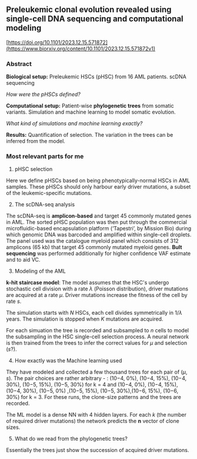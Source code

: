 ## Preleukemic clonal evolution revealed using single-cell DNA sequencing and computational modeling

[https://doi.org/10.1101/2023.12.15.571872](https://www.biorxiv.org/content/10.1101/2023.12.15.571872v1)

### Abstract

**Biological setup:** Preleukemic HSCs (pHSC) from 16 AML patients. scDNA sequencing

*How were the pHSCs defined?*

**Computational setup:** Patient-wise **phylogenetic trees** from somatic variants. Simulation and machine learning to model somatic evolution.

*What kind of simulations and machine learning exactly?*

**Results:** Quantification of selection. The variation in the trees can be inferred from the model.

### Most relevant parts for me

1. pHSC selection

Here we define pHSCs based
on being phenotypically-normal HSCs in AML samples. These pHSCs should only harbour early driver mutations, a subset
of the leukemic-specific mutations.


2. The scDNA-seq analysis

The scDNA-seq is **amplicon-based** and target 45 commonly mutated genes in AML. The sorted pHSC population was then put through the commercial microfluidic-based encapsulation platform (‘Tapestri’, by
Mission Bio) during which genomic DNA was barcoded and amplified within single-cell droplets. The panel used was the
catalogue myeloid panel which consists of 312 amplicons (65 kb) that target 45 commonly mutated myeloid genes. **Bult sequencing** was performed additionally for higher confidence VAF estimate and to aid VC.

3. Modeling of the AML

**k-hit staircase model**: 
The model assumes that the HSC's undergo stochastic cell division with a rate $\lambda$ (Poisson distribution), driver mutations are acquired at a rate $\mu$. Driver mutations increase the fitness of the cell by rate $s$. 

The simulation starts with $N$ HSCs, each cell divides symmetrically in $1/\lambda$ years. The simulation is stopped when $K$ mutations are acquired.

For each simuation the tree is recorded and subsampled to $n$ cells to model the subsampling in the HSC single-cell selection process. A neural network is then trained from the trees to infer the correct values for $\mu$ and selection ($s$?).


4. How exactly was the Machine learning used

They have modeled and collected a few thousand trees for each pair of $(\mu, s)$. The pair choices are rather arbitrary - : (10−4, 0%), (10−4, 15%), (10−4, 30%), (10−5, 15%), (10−5, 30%) for k = 4 and (10−4, 0%), (10−4, 15%),
(10−4, 30%), (10−5, 0%) ,(10−5, 15%), (10−5, 30%),(10−6, 15%), (10−6, 30%) for k = 3. For these runs, the clone-size patterns and the trees are recorded. 

The ML model is a dense NN with 4 hidden layers. For each $k$ (the number of required driver mutations) the network predicts the $\mathbf{n}$ vector of clone sizes. 


5. What do we read from the phylogenetic trees?

Essentially the trees just show the succession of acquired driver mutations.

